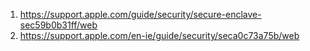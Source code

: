 1. https://support.apple.com/guide/security/secure-enclave-sec59b0b31ff/web
2. https://support.apple.com/en-ie/guide/security/seca0c73a75b/web